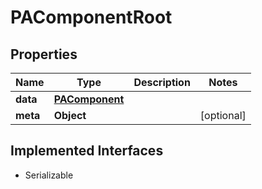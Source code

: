 

# PAComponentRoot


## Properties

Name | Type | Description | Notes
------------ | ------------- | ------------- | -------------
**data** | [**PAComponent**](PAComponent.md) |  | 
**meta** | **Object** |  |  [optional]


## Implemented Interfaces

* Serializable


